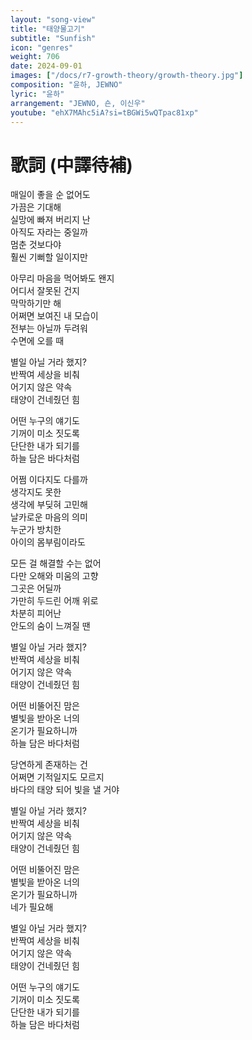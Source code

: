 ```yaml
---
layout: "song-view"
title: "태양물고기"
subtitle: "Sunfish"
icon: "genres"
weight: 706
date: 2024-09-01
images: ["/docs/r7-growth-theory/growth-theory.jpg"]
composition: "윤하, JEWNO"
lyric: "윤하"
arrangement: "JEWNO, 숀, 이신우"
youtube: "ehX7MAhc5iA?si=tBGWi5wQTpac81xp"
---
```


# 歌詞 (中譯待補)

매일이 좋을 순 없어도  
가끔은 기대해  
실망에 빠져 버리지 난  
아직도 자라는 중일까  
멈춘 것보다야  
훨씬 기뻐할 일이지만  

아무리 마음을 먹어봐도 왠지  
어디서 잘못된 건지  
막막하기만 해  
어쩌면 보여진 내 모습이  
전부는 아닐까 두려워  
수면에 오를 때  

별일 아닐 거라 했지?  
반짝여 세상을 비춰  
어기지 않은 약속  
태양이 건네줬던 힘  

어떤 누구의 얘기도  
기꺼이 미소 짓도록  
단단한 내가 되기를  
하늘 담은 바다처럼  

어쩜 이다지도 다를까  
생각지도 못한  
생각에 부딪혀 고민해  
날카로운 마음의 의미  
누군가 방치한  
아이의 몸부림이라도  

모든 걸 해결할 수는 없어  
다만 오해와 미움의 고향  
그곳은 어딜까  
가만히 두드린 어깨 위로  
차분히 피어난  
안도의 숨이 느껴질 땐  

별일 아닐 거라 했지?  
반짝여 세상을 비춰  
어기지 않은 약속  
태양이 건네줬던 힘  

어떤 비뚤어진 맘은  
별빛을 받아온 너의  
온기가 필요하니까  
하늘 담은 바다처럼  

당연하게 존재하는 건  
어쩌면 기적일지도 모르지  
바다의 태양 되어 빛을 낼 거야  

별일 아닐 거라 했지?  
반짝여 세상을 비춰  
어기지 않은 약속  
태양이 건네줬던 힘  

어떤 비뚤어진 맘은  
별빛을 받아온 너의  
온기가 필요하니까  
네가 필요해  

별일 아닐 거라 했지?  
반짝여 세상을 비춰  
어기지 않은 약속  
태양이 건네줬던 힘  

어떤 누구의 얘기도  
기꺼이 미소 짓도록  
단단한 내가 되기를  
하늘 담은 바다처럼  
